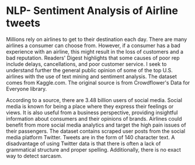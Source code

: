 # NLP- Sentiment Analysis of Airline tweets

Millions rely on airlines to get to their destination each day. There are many airlines a consumer can choose from. However, if a consumer has a bad experience with an airline, this might result in the loss of customers and a bad reputation. Readers' Digest highlights that some causes of poor rep include delays, cancellations, and poor customer service. I seek to understand further the general public opinion of some of the top U.S. airlines with the use of text mining and sentiment analysis. The dataset comes from Kaggle.com. The original source is from Crowdflower's Data for Everyone library. 

According to a source, there are 3.48 billion users of social media. Social media is known for being a place where they express their feelings or views. It is also useful from a business perspective, providing insightful information about consumers and their opinions of brands. Airlines could benefit from more social media analytics and target the high pain issues of their passengers.  The dataset contains scraped user posts from the social media platform Twitter. Tweets are in the form of 140 character text. A disadvantage of using Twitter data is that there is often a lack of grammatical structure and proper spelling. Additionally, there is no exact way to detect sarcasm. 



